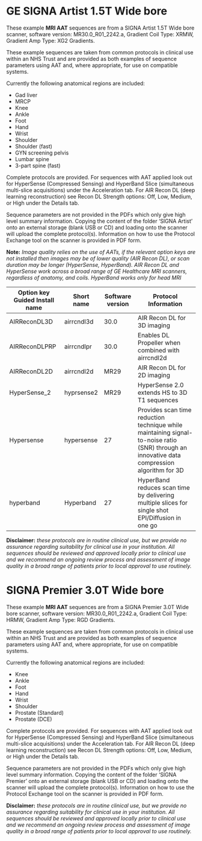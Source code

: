 # GE SIGNA Artist 1.5T Wide bore

These example **MRI AAT** sequences are from a SIGNA Artist 1.5T Wide bore scanner, software version: MR30.0_R01_2242.a, Gradient Coil Type: XRMW, Gradient Amp Type: XG2 Gradients.

These example sequences are taken from common protocols in clinical use within an NHS Trust and are provided as both examples of sequence parameters using AAT and, where appropriate, for use on compatible systems.

Currently the following anatomical regions are included:
- Gad liver
- MRCP
- Knee
- Ankle
- Foot
- Hand
- Wrist 
- Shoulder
- Shoulder (fast)
- GYN screening pelvis
- Lumbar spine
- 3-part spine (fast)

Complete protocols are provided. For sequences with AAT applied look out for HyperSense (Compressed Sensing) and HyperBand Slice (simultaneous multi-slice acquisitions) under the Acceleration tab. For AIR Recon DL (deep learning reconstruction) see Recon DL Strength options: Off, Low, Medium, or High under the Details tab.

Sequence parameters are not provided in the PDFs which only give high level summary information. Copying the content of the folder ‘SIGNA Artist’ onto an external storage (blank USB or CD) and loading onto the scanner will upload the complete protocol(s). Information on how to use the Protocol Exchange tool on the scanner is provided in PDF form.

**Note:** *Image quality relies on the use of AATs, if the relevant option keys are not installed then images may be of lower quality (AIR Recon DL), or scan duration may be longer (HyperSense, HyperBand). AIR Recon DL and HyperSense work across a broad range of GE Healthcare MRI scanners, regardless of anatomy, and coils. HyperBand works only for head MRI*

| Option key Guided Install name |	Short name	| Software version |	Protocol Information|
|---|---|---|---|
|AIRReconDL3D	|airrcndl3d|	30.0|	AIR Recon DL for 3D imaging|
|AIRReconDLPRP|	airrcndlpr|	30.0|	Enables DL Propeller when combined with airrcndl2d|
|AIRReconDL2D|	airrcndl2d|	MR29|	AIR Recon DL for 2D imaging|
|HyperSense_2|	hyprsense2|	MR29|	HyperSense 2.0 extends HS to 3D T1 sequences|
|Hypersense|	hypersense	| 27|	Provides scan time reduction technique while maintaining signal-to-noise ratio (SNR) through an innovative data compression algorithm for 3D|
|hyperband	|Hyperband	|27|	HyperBand reduces scan time by delivering multiple slices for single shot EPI/Diffusion in one go|

**Disclaimer:** *these protocols are in routine clinical use, but we provide no assurance regarding suitability for clinical use in your institution.  All sequences should be reviewed and approved locally prior to clinical use and we recommend an ongoing review process and assessment of image quality in a broad range of patients prior to local approval to use routinely.*



# SIGNA Premier 3.0T Wide bore

These example **MRI AAT** sequences are from a SIGNA Premier 3.0T Wide bore scanner, software version: MR30.0_R01_2242.a, Gradient Coil Type: HRMW, Gradient Amp Type: RGD Gradients.

These example sequences are taken from common protocols in clinical use within an NHS Trust and are provided as both examples of sequence parameters using AAT and, where appropriate, for use on compatible systems.

Currently the following anatomical regions are included:
-	Knee
-	Ankle
-	Foot
-	Hand
-	Wrist 
-	Shoulder
-	Prostate (Standard)
-	Prostate (DCE)

Complete protocols are provided. For sequences with AAT applied look out for HyperSense (Compressed Sensing) and HyperBand Slice (simultaneous multi-slice acquisitions) under the Acceleration tab. For AIR Recon DL (deep learning reconstruction) see Recon DL Strength options: Off, Low, Medium, or High under the Details tab. 

Sequence parameters are not provided in the PDFs which only give high level summary information. Copying the content of the folder ‘SIGNA Premier’ onto an external storage (blank USB or CD) and loading onto the scanner will upload the complete protocol(s). Information on how to use the Protocol Exchange tool on the scanner is provided in PDF form.

**Disclaimer:** *these protocols are in routine clinical use, but we provide no assurance regarding suitability for clinical use in your institution. All sequences should be reviewed and approved locally prior to clinical use and we recommend an ongoing review process and assessment of image quality in a broad range of patients prior to local approval to use routinely.*
